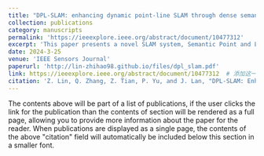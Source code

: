 ```yaml
---
title: "DPL-SLAM: enhancing dynamic point-line SLAM through dense semantic methods"
collection: publications
category: manuscripts
permalink: 'https://ieeexplore.ieee.org/abstract/document/10477312'
excerpt: 'This paper presents a novel SLAM system, Semantic Point and Line Features SLAM (DPL-SLAM). By using dection algorithm and LK flow constrains, our proposed SLAM framework can handle dynamic environments and can be used for real-time operation.'
date: 2024-3-25
venue: 'IEEE Sensors Journal'
paperurl: 'http://lin-zhihao98.github.io/files/dpl_slam.pdf'
link: https://ieeexplore.ieee.org/abstract/document/10477312  # 添加这一行
citation: 'Z. Lin, Q. Zhang, Z. Tian, P. Yu, and J. Lan, "DPL-SLAM: Enhancing Dynamic Point-Line SLAM Through Dense Semantic Methods," IEEE Sens. J., vol. 24, no. 9, pp. 14596-14607, 2024.'
---
```

The contents above will be part of a list of publications, if the user clicks the link for the publication than the contents of section will be rendered as a full page, allowing you to provide more information about the paper for the reader. When publications are displayed as a single page, the contents of the above "citation" field will automatically be included below this section in a smaller font.
